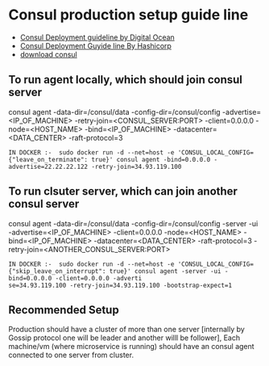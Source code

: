 # Consul production setup guide line
 - [Consul Deployment guideline by Digital Ocean](https://www.digitalocean.com/community/tutorials/how-to-configure-consul-in-a-production-environment-on-ubuntu-14-04)
 - [Consul Deployment Guyide line By Hashicorp](https://learn.hashicorp.com/consul/datacenter-deploy/deployment-guide)
 - [download consul](https://www.consul.io/downloads)

## To run agent locally, which should join consul server 
consul agent -data-dir=/consul/data -config-dir=/consul/config -advertise=<IP_OF_MACHINE> -retry-join=<CONSUL_SERVER:PORT> -client=0.0.0.0 -node=<HOST_NAME> -bind=<IP_OF_MACHINE> -datacenter=<DATA_CENTER> -raft-protocol=3

```
IN DOCKER :-  sudo docker run -d --net=host -e 'CONSUL_LOCAL_CONFIG={"leave_on_terminate": true}' consul agent -bind=0.0.0.0 -advertise=22.22.22.122 -retry-join=34.93.119.100
```

## To run clsuter server, which can join another consul server 
consul agent -data-dir=/consul/data -config-dir=/consul/config -server -ui -advertise=<IP_OF_MACHINE> -client=0.0.0.0 -node=<HOST_NAME> -bind=<IP_OF_MACHINE> -datacenter=<DATA_CENTER> -raft-protocol=3 -retry-join=<ANOTHER_CONSUL_SERVER:PORT>
```
IN DOCKER :-  sudo docker run -d --net=host -e 'CONSUL_LOCAL_CONFIG={"skip_leave_on_interrupt": true}' consul agent -server -ui -bind=0.0.0.0 -client=0.0.0.0 -adverti
se=34.93.119.100 -retry-join=34.93.119.100 -bootstrap-expect=1
```

## Recommended  Setup
Production should have a cluster of more than one server [internally by Gossip protocol one will be leader and another willl be follower], Each machine/vm (where  microservice is running) should have an consul agent connected to one server from cluster.
